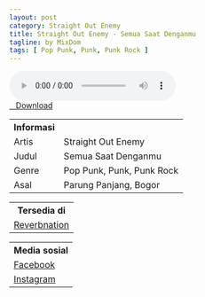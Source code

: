 ```yaml
---
layout: post
category: Straight Out Enemy
title: Straight Out Enemy - Semua Saat Denganmu
tagline: by MixDom
tags: [ Pop Punk, Punk, Punk Rock ]
---
```


<audio class='js-player' style="--plyr-color-main: #212121;" controls>
<source src="https://drive.google.com/uc?authuser=0&id=1wu-hHP5pigRDETtUPWxr3GPOVULy9qu6&export=download" type="audio/mp3">
</audio>

<!--more-->

<div class="post-button text-center">
<a target="_blank" class="btn" href="https://drive.google.com/uc?authuser=0&id=1wu-hHP5pigRDETtUPWxr3GPOVULy9qu6&export=download">
<i class="fa fa-caret-down" aria-hidden="true"></i>&nbsp; &nbsp;Download
</a>
</div>

<table>
<tr>
<th>Informasi</th>
<th></th>
</tr>
<tr>
<td>Artis</td>
<td>Straight Out Enemy</td>
</tr>
<tr>
<td>Judul</td>
<td>Semua Saat Denganmu</td>
</tr>
<tr>
<td>Genre</td>
<td>Pop Punk, Punk, Punk Rock</td>
</tr>
<tr>
<td>Asal</td>
<td>Parung Panjang, Bogor</td>
</tr>
</table>

<table>
<tr>
<th>Tersedia di</th>
</tr>
<tr>
<td><a href="https://www.reverbnation.com/straightoutenemy" target="_blank">Reverbnation</a></td>
</tr>
</table>

<table>
<tr>
<th>Media sosial</th>
</tr>
<tr>
<td><a href="https://facebook.com/StraightOutEnemy" target="_blank">Facebook</a></td>
</tr>
<tr>
<td><a href="https://www.instagram.com/straightoutenemy" target="_blank">Instagram</a></td>
</tr>
</table>
